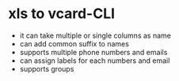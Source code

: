 # xls to vcard-CLI
 - it can take multiple or single columns as name
 - can add common suffix to names
 - supports multiple phone numbers and emails 
 - can assign labels for each numbers and email
 - supports groups